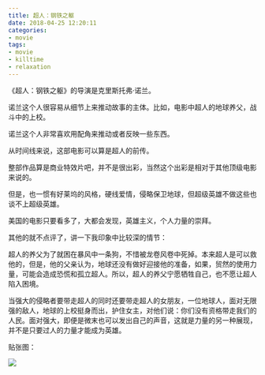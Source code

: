 ```yaml
---
title: 超人：钢铁之躯
date: 2018-04-25 12:20:11
categories:
- movie
tags:
- movie
- killtime
- relaxation
---
```

《超人：钢铁之躯》的导演是克里斯托弗·诺兰。

诺兰这个人很容易从细节上来推动故事的主体。比如，电影中超人的地球养父，战斗中的上校。

<!--more-->

诺兰这个人非常喜欢用配角来推动或者反映一些东西。

从时间线来说，这部电影可以算是超人的前传。

整部作品算是商业特效片吧，并不是很出彩，当然这个出彩是相对于其他顶级电影来说的。

但是，也一惯有好莱坞的风格，硬线爱情，侵略保卫地球，但超级英雄不做这些也谈不上超级英雄。

美国的电影只要看多了，大都会发现，英雄主义，个人力量的崇拜。

其他的就不点评了，讲一下我印象中比较深的情节：

超人的养父为了就困在暴风中一条狗，不惜被龙卷风卷中死掉。本来超人是可以救他的，但是，他的父亲认为，地球还没有做好迎接他的准备，如果，贸然的使用力量，可能会造成恐慌和孤立超人。所以，超人的养父宁愿牺牲自己，也不愿让超人陷入困境。


当强大的侵略者要带走超人的同时还要带走超人的女朋友，一位地球人，面对无限强的敌人，地球的上校挺身而出，护住女主，对他们说：你们没有资格带走我们的人民。面对强大，即便是微末也可以发出自己的声音，这就是力量的另一种展现，并不是只要过人的力量才能成为英雄。

贴张图：

![](/images/movie/6.jpg)

